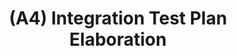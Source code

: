 ---
layout: page
title: (A4) Integration Test Plan Elaboration
nav_order: 4
parent: Analysis and Design
grand_parent: Software Development and Maintenance
permalink: /phases/operations/software_development_and_maintenance/analysis_and_design/a4/
---